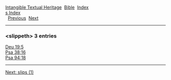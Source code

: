 [Intangible Textual Heritage](../../index)  [Bible](../index) 
[Index](index)   
[s Index](_s_)  
  [Previous](c10575)  [Next](c10577) 

------------------------------------------------------------------------

### &lt;slippeth&gt; 3 entries

[Deu 19:5](../kjv/deu019.htm#005)  
[Psa 38:16](../kjv/psa038.htm#016)  
[Psa 94:18](../kjv/psa094.htm#018)  

------------------------------------------------------------------------

[Next: slips (1)](c10577)
